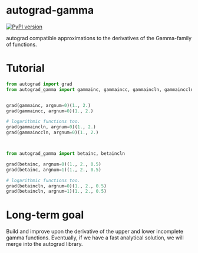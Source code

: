 # autograd-gamma
[![PyPI version](https://badge.fury.io/py/autograd-gamma.svg)](https://badge.fury.io/py/autograd-gamma)


autograd compatible approximations to the derivatives of the Gamma-family of functions.


# Tutorial

```python
from autograd import grad
from autograd_gamma import gammainc, gammaincc, gammaincln, gammainccln


grad(gammainc, argnum=0)(1., 2.)
grad(gammaincc, argnum=0)(1., 2.)

# logarithmic functions too.
grad(gammaincln, argnum=0)(1., 2.)
grad(gammainccln, argnum=0)(1., 2.)



from autograd_gamma import betainc, betaincln

grad(betainc, argnum=0)(1., 2., 0.5)
grad(betainc, argnum=1)(1., 2., 0.5)

# logarithmic functions too.
grad(betaincln, argnum=0)(1., 2., 0.5)
grad(betaincln, argnum=1)(1., 2., 0.5)

```


# Long-term goal

Build and improve upon the derivative of the upper and lower incomplete gamma functions. Eventually, if we have a fast analytical solution, we will merge into the autograd library.